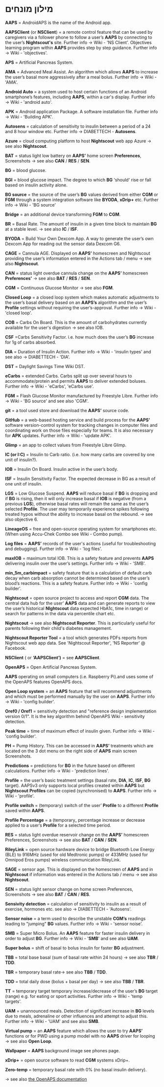 # מילון מונחים

**AAPS** = AndroidAPS is the name of the Android app.

**AAPSClient** (or **NSClient**) = a remote control feature that can be used by caregivers via a follower phone to follow a user’s **AAPS** by connecting to the user’s **Nightscout's** site. Further info → Wiki - 'NS Client'. Objectives learning program within **AAPS** provides step by step guidance. Further info → Wiki - 'objectives'.

**APS** = Artificial Pancreas System.

**AMA** = Advanced Meal Assist. An algorithm which allows **AAPS** to increase the user’s basal more aggressively after a meal bolus. Further info → Wiki - 'AMA'.

**Android Auto** = a system used to host certain functions of an Android smartphone’s features, including **AAPS**, within a car's display. Further info → Wiki - 'android auto'.

**APK** = Android application Package. A software installation file. Further info → Wiki - 'Building APK'.

**Autosens** = calculation of sensitivity to insulin between a period of a 24 and 8 hour window etc. Further info → DIABETTECH - **Autosens**.

**Azure** = cloud computing platform to host **Nightscout** web app Azure → see also **Nightscout**.

**BAT** = status light low battery on **AAPS’** home screen **Preferences**, Screenshots → see also **CAN** / **RES** / **SEN**.

**BG** = blood glucose.

**BGI** = blood glucose impact. The degree to which **BG** 'should' rise or fall based on insulin activity alone.

**BG source** = the source of the user’s **BG** values derived from either **CGM** or **FGM** through a system integration software like **BYODA**, **xDrip+** etc. Further info → Wiki - 'BG source'

**Bridge** = an additional device transforming **FGM** to **CGM**.

**BR** = Basal Rate. The amount of insulin in a given time block to maintain **BG** at a stable level. → see also **IC** / **ISF**.

**BYODA** = Build Your Own Dexcom App. A way to generate the user’s own Dexcom App for reading out the sensor data Dexcom G6.

**CAGE** = Cannula AGE. Displayed on **AAPS’** homescreen and Nightscout providing the user’s information entered in the Actions tab / menu → see also **Nightscout**.

**CAN** = status light overdue cannula change on the **AAPS’** homescreen **Preferences'** → see also **BAT** / **RES** / **SEN**.

**CGM** = Continuous Glucose Monitor → see also **FGM**.

**Closed Loop** = a closed loop system which makes automatic adjustments to the user’s basal delivery based on an **AAPS’s** algorithm and the user’s **Profile** settings without requiring the user’s-approval. Further info → Wiki - 'closed loop'.

**COB** = Carbs On Board. This is the amount of carbohydrates currently available for the user's digestion → see also IOB.

**CSF** =Carbs Sensitivity Factor. i.e. how much does the user’s **BG** increase for 1g of carbs absorbed.

**DIA** = Duration of Insulin Action. Further info → Wiki - 'insulin types' and see also → DIABETTECH - 'DIA'.

**DST** = Daylight Savings Time Wiki DST.

**eCarbs** = extended Carbs. Carbs split up over several hours to accommodate/protein and permits **AAPS** to deliver extended boluses. Further info → Wiki - 'eCarbs', 'eCarbs use'.

**FGM** = Flash Glucose Monitor manufactured by Freestyle Libre. Further info → Wiki - 'BG source' and see also 'CGM'.

**git** = a tool used store and download the **AAPS’** source code.

**GitHub** = a web-based hosting service and build process for the **AAPS’** software version-control system for tracking changes in computer files and coordinating work on those files especially for teams. It is also necessary for **APK** updates. Further info → Wiki - 'update APK'.

**Glimp** = an app to collect values from Freestyle Libre Glimp.

**IC (or I:C)** = Insulin to Carb ratio. (i.e. how many carbs are covered by one unit of insulin?).

**IOB** = Insulin On Board. Insulin active in the user’s body.

**ISF** = Insulin Sensitivity Factor. The expected decrease in BG as a result of one unit of insulin.

**LGS** = Low Glucose Suspend. **AAPS** will reduce basal if **BG** is dropping and if **BG** is rising, then it will only increase basal if **IOB** is negative (from a previous **LGS**), otherwise basal rates will remain the same as the user’s selected **Profile**. The user may temporarily experience spikes following treated hypos without the ability to increase basal on the rebound. → see also objective 6.

**LineageOS** = free and open-source operating system for smartphones etc. (When using Accu-Chek Combo see Wiki - Combo pump).

**Log files** = **AAPS’** records of the user's actions (useful for troubleshooting and debugging). Further info → Wiki - 'log files'.

**maxIOB** = maximum total IOB. This is a safety feature and prevents **AAPS** delivering insulin over the user’s settings. Further info → Wiki - 'SMB'.

**min_5m_carbimpact** = safety feature that is a calculation of default carb decay when carb absorption cannot be determined based on the user’s blood’s reactions. This is a safety feature. Further info → Wiki - 'config builder'.

**Nightscout** = open source project to access and report **CGM** data. The central data hub for the user’ **AAPS** data and can generate reports to view the user’s historical **NIghtscout** data expected HbA1c, time in range) or search for patterns in the data via percentile chart etc.

**Nightscout** → see also **Nightscout Reporter**. This is particularly useful for parents following their child's diabetes management.

**Nightscout Reporter Tool** = a tool which generates PDFs reports from Nightscout web app data. See 'Nightscout Reporter', 'NS Reporter' @ Facebook.

**NSClient** ( or **‘AAPSClient’)** = see **AAPSClient**.

**OpenAPS** = Open Artificial Pancreas System.

**AAPS** operating on small computers (i.e. Raspberry Pi).and uses some of the OpenAPS features OpenAPS docs.

**Open Loop system** = an **AAPS** feature that will recommend adjustments and which must be performed manually by the user on **AAPS**. Further info → Wiki - 'config builder'.

**Oref0 / Oref1** = sensitivity detection and "reference design implementation version 0/1". It is the key algorithm behind OpenAPS Wiki - sensitivity detection.

**Peak time** = time of maximum effect of insulin given. Further info → Wiki - 'config builder'.

**PH** = Pump History. This can be accessed in **AAPS’** treatments which are located on the 3 dot menu on the right side of **AAPS** main screen Screenshots.

**Predictions** = predictions for **BG** in the future based on different calculations. Further info → Wiki - 'prediction lines'.

**Profile** = the user’s basic treatment settings (basal rate, **DIA**, **IC**, **ISF**, **BG** target). AAPSv3 only supports local profiles created within **AAPS** but **Nightscout** **Profiles** can be copied (synchronised) to **AAPS**. Further info → Wiki - 'profile'.

**Profile switch** = (temporary) switch of the user’ **Profile** to a different **Profile** saved within **AAPS**.

**Profile Percentage** = a (temporary_ percentage increase or decrease applied to a user’s **Profile** for a selected time period.

**RES** = status light overdue reservoir change on the **AAPS’** homescreen Preferences, Screenshots → see also **BAT** / **CAN** / **SEN**.

**RileyLink** = open source hardware device to bridge Bluetooth Low Energy (BLE) to 916MHz (used for old Medtronic pumps) or 433MHz (used for Omnipod Eros pumps) wireless communication RileyLink.

**SAGE** = sensor age. This is displayed on the homescreen of **AAPS** and in **Nightscout** if information was entered in the Actions tab / menu → see also **Nightscout**.

**SEN** = status light sensor change on home screen Preferences, Screenshots → see also **BAT** / **CAN** / **RES**.

**Sensivity detection** = calculation of sensitivity to insulin as a result of exercise, hormones etc. see also → DIABETTECH - 'Autosens'.

**Sensor noise** = a term used to describe the unstable **CGM’s** readings leading to "jumping" **BG** values. Further info → Wiki - 'sensor noise'.

**SMB** = Super Micro Bolus. An **AAPS** feature for faster insulin delivery in order to adjust **BG**. Further info → Wiki - '**SMB**' and see also **UAM**.

**Super bolus** = shift of basal to bolus insulin for faster **BG** adjustment.

**TBB** = total base basal (sum of basal rate within 24 hours) → see also **TBR** / **TDD**.

**TBR** = temporary basal rate→ see also **TBB** / **TDD**.

**TDD** = total daily dose (bolus + basal per day) → see also **TBB** / **TBR**.

**TT** = temporary target temporary increase/decrease of the user’s **BG** target (range) e.g. for eating or sport activities. Further info → Wiki - 'temp targets'.

**UAM** = unannounced meals. Detection of significant increase in **BG** levels due to meals, adrenaline or other influences and attempt to adjust this. Further info → Wiki - 'UAM' and see also **SMB**.

**Virtual pump** = an **AAPS** feature which allows the user to try **AAPS’** functions or for PWD using a pump model with no **AAPS** driver for looping → see also **Open Loop**.

**Wallpaper** = **AAPS** background image see phones page.

**xDrip+** = open source software to read **CGM** systems xDrip+.

**Zero-temp** = temporary basal rate with 0% (no basal insulin delivery).

→ see also [the OpenAPS documentation](https://openaps.readthedocs.io/en/latest/docs/Resources/glossary.html)